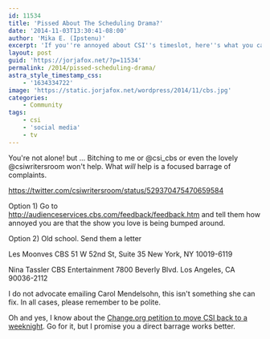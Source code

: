 ```yaml
---
id: 11534
title: 'Pissed About The Scheduling Drama?'
date: '2014-11-03T13:30:41-08:00'
author: 'Mika E. (Ipstenu)'
excerpt: 'If you''re annoyed about CSI''s timeslot, here''s what you can do.'
layout: post
guid: 'https://jorjafox.net/?p=11534'
permalink: /2014/pissed-scheduling-drama/
astra_style_timestamp_css:
    - '1634334722'
image: 'https://static.jorjafox.net/wordpress/2014/11/cbs.jpg'
categories:
    - Community
tags:
    - csi
    - 'social media'
    - tv
---
```


You're not alone! but ... Bitching to me or @csi_cbs or even the lovely @csiwritersroom won't help. What <em>will</em> help is a focused barrage of complaints.

https://twitter.com/csiwritersroom/status/529370475470659584

Option 1) Go to <a href="http://audienceservices.cbs.com/feedback/feedback.htm" target="_blank">http://audienceservices.cbs.com/feedback/feedback.htm</a> and tell them how annoyed you are that the show you love is being bumped around.

Option 2) Old school. Send them a letter

Les Moonves
CBS
51 W 52nd St, Suite 35
New York, NY 10019-6119

Nina Tassler
CBS Entertainment
7800 Beverly Blvd.
Los Angeles, CA 90036-2112

I do not advocate emailing Carol Mendelsohn, this isn't something she can fix. In all cases, please remember to be polite.

Oh and yes, I know about the <a href="https://www.change.org/p/cbs-move-csi-crime-scene-investigation-back-to-a-weekday">Change.org petition to move CSI back to a weeknight</a>. Go for it, but I promise you a direct barrage works better.